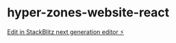 # hyper-zones-website-react

[Edit in StackBlitz next generation editor ⚡️](https://stackblitz.com/~/github.com/SaadArdati/hyper-zones-website-react)
